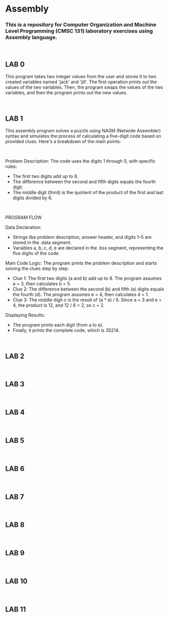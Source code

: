 # Assembly

### This is a repository for Computer Organization and Machine Level Programming (CMSC 131) laboratory exercises using Assembly language.

<br>

## LAB 0

This program takes two integer values from the user and stores it to two created variables named 'jack' and 'jill'. The first operation prints out the values of the two variables. Then, the program swaps the values of the two variables, and then the program prints out the new values.

<br>

## LAB 1

This assembly program solves a puzzle using NASM (Netwide Assembler) syntax and simulates the process of calculating a five-digit code based on provided clues. Here's a breakdown of the main points:

<br>

Problem Description:
The code uses the digits 1 through 5, with specific rules:
* The first two digits add up to 8.
* The difference between the second and fifth digits equals the fourth digit.
* The middle digit (third) is the quotient of the product of the first and last digits divided by 6.

<br>

PROGRAM FLOW

Data Declaration:
* Strings like problem description, answer header, and digits 1–5 are stored in the .data segment.
* Variables a, b, c, d, e are declared in the .bss segment, representing the five digits of the code.

Main Code Logic:
The program prints the problem description and starts solving the clues step by step.
* Clue 1: The first two digits (a and b) add up to 8. The program assumes a = 3, then calculates b = 5.
* Clue 2: The difference between the second (b) and fifth (e) digits equals the fourth (d). The program assumes e = 4, then calculates d = 1.
* Clue 3: The middle digit c is the result of (a * e) / 6. Since a = 3 and e = 4, the product is 12, and 12 / 6 = 2, so c = 2.

Displaying Results:
* The program prints each digit (from a to e).
* Finally, it prints the complete code, which is 35214.

<br>

## LAB 2

<br>

## LAB 3

<br>

## LAB 4

<br>

## LAB 5

<br>

## LAB 6

<br>

## LAB 7

<br>

## LAB 8

<br>

## LAB 9

<br>

## LAB 10

<br>

## LAB 11
